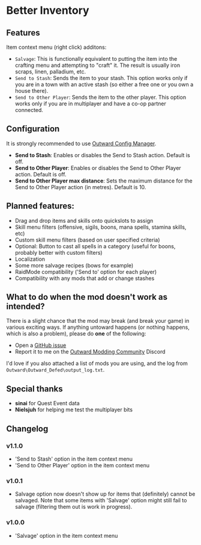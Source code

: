 # Better Inventory

## Features
Item context menu (right click) additons:
- ``Salvage``: This is functionally equivalent to putting the item into the crafting menu and attempting to "craft" it. 
The result is usually iron scraps, linen, palladium, etc.
- ``Send to Stash``: Sends the item to your stash. This option works only if you are in a town with an active stash (so either a free one or you own a house there).
- ``Send to Other Player``: Sends the item to the other player. This option works only if you are in multiplayer and have a co-op partner connected.

## Configuration
It is strongly recommended to use [Outward Config Manager](https://outward.thunderstore.io/package/Mefino/Outward_Config_Manager/).
- **Send to Stash**: Enables or disables the Send to Stash action. Default is off.
- **Send to Other Player**: Enables or disables the Send to Other Player action. Default is off.
- **Send to Other Player max distance**: Sets the maximum distance for the Send to Other Player action (in metres). Default is 10.

## Planned features:
- Drag and drop items and skills onto quickslots to assign
- Skill menu filters (offensive, sigils, boons, mana spells, stamina skills, etc)
- Custom skill menu filters (based on user specified criteria)
- Optional: Button to cast all spells in a category (useful for boons, probably better with custom filters)
- Localization
- Some more salvage recipes (bows for example)
- RaidMode compatibility ('Send to' option for each player)
- Compatibility with any mods that add or change stashes

## What to do when the mod doesn't work as intended?
There is a slight chance that the mod may break (and break your game) in various exciting ways.
If anything untoward happens (or nothing happens, which is also a problem), please do **one** of the following:
- Open a [GitHub issue](https://github.com/Faeryn/OutwardBetterInventory/issues/new)
- Report it to me on the [Outward Modding Community](https://discord.gg/zKyfGmy7TR) Discord

I'd love if you also attached a list of mods you are using, and the log from `Outward\Outward_Defed\output_log.txt`.

## Special thanks
- **sinai** for Quest Event data
- **Nielsjuh** for helping me test the multiplayer bits

## Changelog
### v1.1.0
- 'Send to Stash' option in the item context menu
- 'Send to Other Player' option in the item context menu

### v1.0.1
- Salvage option now doesn't show up for items that (definitely) cannot be salvaged. Note that some items with 'Salvage' option might still fail to salvage (filtering them out is work in progress).

### v1.0.0
- 'Salvage' option in the item context menu
